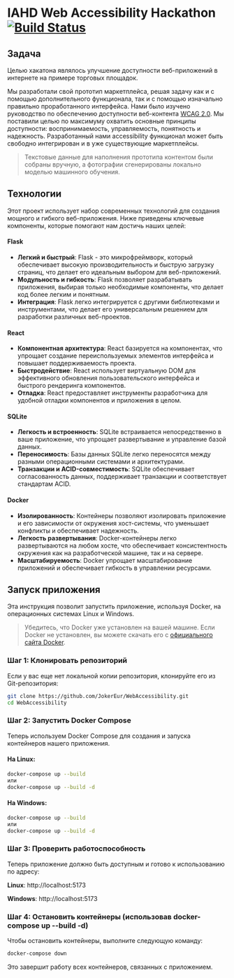 # IAHD Web Accessibility Hackathon [![Build Status](https://travis-ci.org/joemccann/dillinger.svg?branch=master)](https://travis-ci.org/joemccann/dillinger)

## Задача
Целью хакатона являлось улучшение доступности веб-приложений в интернете на примере торговых площадок.

Мы разработали свой прототип маркетплейса, решая задачу как и с помощью дополнительного функционала, так и с помощью изначально правильно проработанного интерфейса. Нами было изучено руководство по обеспечению доступности веб-контента [WCAG 2.0](http://www.w3.org/TR/WCAG20/). Мы поставили целью по максимуму охватить основные принципы доступности: воспринимаемость, управляемость, понятность и надежность. Разработанный нами accessibility функционал может быть свободно интегрирован и в уже существующие маркетплейсы.

>Текстовые данные для наполнения прототипа контентом были собраны вручную, а фотографии сгенерированы локально моделью машинного обучения.


## Технологии 

Этот проект использует набор современных технологий для создания мощного и гибкого веб-приложения. Ниже приведены ключевые компоненты, которые помогают нам достичь наших целей:

#### Flask

- **Легкий и быстрый**: Flask - это микрофреймворк, который обеспечивает высокую производительность и быструю загрузку страниц, что делает его идеальным выбором для веб-приложений.
- **Модульность и гибкость**: Flask позволяет разрабатывать приложения, выбирая только необходимые компоненты, что делает код более легким и понятным.
- **Интеграция**: Flask легко интегрируется с другими библиотеками и инструментами, что делает его универсальным решением для разработки различных веб-проектов.
#### React

- **Компонентная архитектура**: React базируется на компонентах, что упрощает создание переиспользуемых элементов интерфейса и повышает поддерживаемость проекта.
- **Быстродействие**: React использует виртуальную DOM для эффективного обновления пользовательского интерфейса и быстрого рендеринга компонентов.
- **Отладка**: React предоставляет инструменты разработчика для удобной отладки компонентов и приложения в целом.
#### SQLite

- **Легкость и встроенность**: SQLite встраивается непосредственно в ваше приложение, что упрощает развертывание и управление базой данных.
- **Переносимость**: Базы данных SQLite легко переносятся между разными операционными системами и архитектурами.
- **Транзакции и ACID-совместимость**: SQLite обеспечивает согласованность данных, поддерживает транзакции и соответствует стандартам ACID.

#### Docker

- **Изолированность**: Контейнеры позволяют изолировать приложение и его зависимости от окружения хост-системы, что уменьшает конфликты и обеспечивает надежность.
- **Легкость развертывания**: Docker-контейнеры легко развертываются на любом хосте, что обеспечивает консистентность окружения как на разработческой машине, так и на сервере.
- **Масштабируемость**: Docker упрощает масштабирование приложений и обеспечивает гибкость в управлении ресурсами.

## Запуск приложения
Эта инструкция позволит запустить приложение, используя Docker, на операционных системах Linux и Windows.

> Убедитесь, что Docker уже установлен на вашей машине. Если Docker не установлен, вы можете скачать его с [официального сайта Docker](https://www.docker.com/get-started/).

### Шаг 1: Клонировать репозиторий
Если у вас еще нет локальной копии репозитория, клонируйте его из Git-репозитория:

```bash
git clone https://github.com/JokerEur/WebAccessibility.git
cd WebAccessibility
```
### Шаг 2: Запустить Docker Compose
Теперь используем Docker Compose для создания и запуска контейнеров нашего приложения.

#### На Linux:
```bash
docker-compose up --build
или  
docker-compose up --build -d
```

#### На Windows:
```bash
docker-compose up --build 
или  
docker-compose up --build -d
```
### Шаг 3: Проверить работоспособность
Теперь приложение должно быть доступным и готово к использованию по адресу:

**Linux**: 
http://localhost:5173

**Windows**: 
http://localhost:5173

### Шаг 4: Остановить контейнеры (использовав docker-compose up --build -d)
Чтобы остановить контейнеры, выполните следующую команду:

```bash
docker-compose down
```
Это завершит работу всех контейнеров, связанных с приложением.